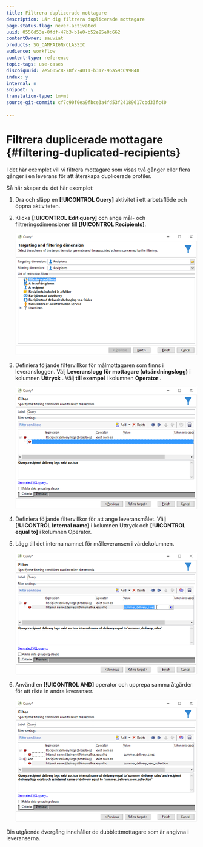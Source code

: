 ```yaml
---
title: Filtrera duplicerade mottagare
description: Lär dig filtrera duplicerade mottagare
page-status-flag: never-activated
uuid: 0556d53e-0fdf-47b3-b1e0-b52e85e0c662
contentOwner: sauviat
products: SG_CAMPAIGN/CLASSIC
audience: workflow
content-type: reference
topic-tags: use-cases
discoiquuid: 7e5605c8-78f2-4011-b317-96a59c699848
index: y
internal: n
snippet: y
translation-type: tm+mt
source-git-commit: cf7c90f0ea9fbce3a4fd53f24189617cbd33fc40

---
```



# Filtrera duplicerade mottagare {#filtering-duplicated-recipients}

I det här exemplet vill vi filtrera mottagare som visas två gånger eller flera gånger i en leverans för att återskapa duplicerade profiler.

Så här skapar du det här exemplet:

1. Dra och släpp en **[!UICONTROL Query]** aktivitet i ett arbetsflöde och öppna aktiviteten.
1. Klicka **[!UICONTROL Edit query]** och ange mål- och filtreringsdimensioner till **[!UICONTROL Recipients]**.

   ![](assets/query_recipients_1.png)

1. Definiera följande filtervillkor för målmottagaren som finns i leveransloggen. Välj **Leveranslogg för mottagare (utsändningslogg)** i kolumnen **Uttryck** . Välj **till exempel** i kolumnen **Operator** .

   ![](assets/query_recipients_2.png)

1. Definiera följande filtervillkor för att ange leveransmålet. Välj **[!UICONTROL Internal name]** i kolumnen Uttryck och **[!UICONTROL equal to]** i kolumnen Operator.
1. Lägg till det interna namnet för målleveransen i värdekolumnen.

   ![](assets/query_recipients_3.png)

1. Använd en **[!UICONTROL AND]** operator och upprepa samma åtgärder för att rikta in andra leveranser.

   ![](assets/query_recipients_4.png)

Din utgående övergång innehåller de dubblettmottagare som är angivna i leveranserna.
